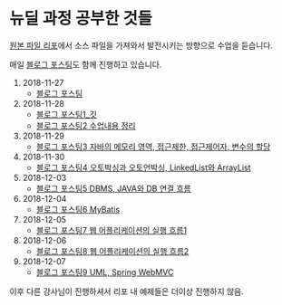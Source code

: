 # 뉴딜 과정 공부한 것들

[원본 파일 리포](https://github.com/eomcs/eomcs-java-project)에서 소스 파일을 가져와서 발전시키는 방향으로 수업을 듣습니다.

매일 [블로그 포스팅](https://eunajjing.github.io/categories/%EA%B0%9C%EB%B0%9C%EA%B3%B5%EB%B6%80/%EB%89%B4%EB%94%9C%EA%B3%BC%EC%A0%95/)도 함께 진행하고 있습니다.

1. 2018-11-27
   - [블로그 포스팅](https://eunajjing.github.io/2018/11/27/181127/)
2. 2018-11-28
   - [블로그 포스팅1_깃](https://eunajjing.github.io/2018/11/28/2018-11-28/)
   - [블로그 포스팅2 수업내용 정리](https://eunajjing.github.io/2018/11/28/2018-11-28/)
3. 2018-11-29
   - [블로그 포스팅3 자바의 메모리 영역, 접근제한, 접근제어자, 변수의 할당](https://eunajjing.github.io/2018/11/29/2018-11-29/)
4. 2018-11-30
   - [블로그 포스팅4 오토박싱과 오토언박싱, LinkedList와 ArrayList](https://eunajjing.github.io/2018/11/30/2018-11-30/)
5. 2018-12-03
   - [블로그 포스팅5 DBMS, JAVA와 DB 연결 흐름](https://eunajjing.github.io/2018/12/03/2018-12-03/)
6. 2018-12-04
   - [블로그 포스팅6 MyBatis](https://eunajjing.github.io/2018/12/04/2018-12-04/)   
7. 2018-12-05
   - [블로그 포스팅7 웹 어플리케이션의 실행 흐름1](https://eunajjing.github.io/2018/12/05/2018-12-05/)
8. 2018-12-06
   - [블로그 포스팅8 웹 어플리케이션의 실행 흐름2](https://eunajjing.github.io/2018/12/06/2018-12-06/)
9. 2018-12-07
   - [블로그 포스팅9 UML, Spring WebMVC](https://eunajjing.github.io/2018/12/07/2018-12-07/)

이후 다른 강사님이 진행하셔서 리포 내 예제들은 더이상 진행하지 않음.
